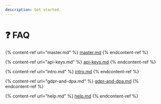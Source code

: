```yaml
---
description: Get started.
---
```


# ❓ FAQ

{% content-ref url="master.md" %}
[master.md](master.md)
{% endcontent-ref %}

{% content-ref url="api-keys.md" %}
[api-keys.md](api-keys.md)
{% endcontent-ref %}

{% content-ref url="intro.md" %}
[intro.md](intro.md)
{% endcontent-ref %}

{% content-ref url="gdpr-and-dpa.md" %}
[gdpr-and-dpa.md](gdpr-and-dpa.md)
{% endcontent-ref %}

{% content-ref url="help.md" %}
[help.md](help.md)
{% endcontent-ref %}
